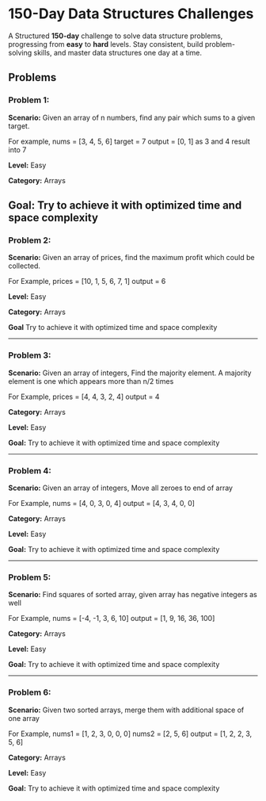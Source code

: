 # 150-Day Data Structures Challenges

A Structured **150-day** challenge to solve data structure problems, progressing from **easy** to **hard** levels. Stay
consistent, build problem-solving skills, and master data structures one day at a time.

## Problems

### Problem 1:

**Scenario:**
Given an array of n numbers, find any pair which sums to a given target.

For example,
nums = [3, 4, 5, 6]
target = 7
output = [0, 1] as 3 and 4 result into 7

**Level:**
Easy

**Category:**
Arrays

**Goal:**
Try to achieve it with optimized time and space complexity
---

### Problem 2:

**Scenario:**
Given an array of prices, find the maximum profit which could be collected.

For Example,
prices = [10, 1, 5, 6, 7, 1]
output = 6

**Level:**
Easy

**Category:**
Arrays

**Goal**
Try to achieve it with optimized time and space complexity

---

### Problem 3:

**Scenario:**
Given an array of integers, Find the majority element. A majority element is one which appears
more than n/2 times

For Example,
prices = [4, 4, 3, 2, 4]
output = 4

**Category:**
Arrays

**Level:**
Easy

**Goal:**
Try to achieve it with optimized time and space complexity

----

### Problem 4:

**Scenario:**
Given an array of integers, Move all zeroes to end of array

For Example,
nums = [4, 0, 3, 0, 4]
output = [4, 3, 4, 0, 0]

**Category:**
Arrays

**Level:**
Easy

**Goal:**
Try to achieve it with optimized time and space complexity

----

### Problem 5:

**Scenario:**
Find squares of sorted array, given array has negative integers as well

For Example,
nums = [-4, -1,  3, 6, 10]
output = [1, 9, 16, 36, 100]

**Category:**
Arrays

**Level:**
Easy

**Goal:**
Try to achieve it with optimized time and space complexity

----

### Problem 6:

**Scenario:**
Given two sorted arrays, merge them with additional space of one array

For Example,
nums1 = [1, 2, 3, 0, 0, 0]
nums2 = [2, 5, 6]
output = [1, 2, 2, 3, 5, 6]

**Category:**
Arrays

**Level:**
Easy

**Goal:**
Try to achieve it with optimized time and space complexity